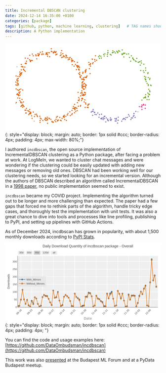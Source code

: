 ```yaml
---
title: Incremental DBSCAN clustering
date: 2024-12-14 16:35:00 +0100
categories: [package]
tags: [github, python, machine learning, clustering]   # TAG names should always be lowercase
description: A Python implementation
---
```


[![Custering illustration](/assets/images/posts/incdbscan/clustering.png)](https://github.com/DataOmbudsman/incdbscan){: style="display: block; margin: auto; border: 1px solid #ccc; border-radius: 4px; padding: 4px; max-width: 80%;"}

I authored `incdbscan`, the open source implementation of IncrementalDBSCAN clustering as a Python package, after facing a problem at work. At LogMeIn, we wanted to cluster chat messages and were wondering if the clustering could be easily updated with adding new messages or removing old ones. DBSCAN had been working well for our clustering needs, so we started looking for an incremental version. Although the authors of DBSCAN described an algorithm called IncrementalDBSCAN in a [1998 paper](https://www.dbs.ifi.lmu.de/Publikationen/Papers/VLDB-98-IncDBSCAN.pdf), no public implementation seemed to exist.

`incdbscan` became my COVID project. Implementing the algorithm turned out to be longer and more challenging than expected. The paper had a few gaps that forced me to rethink parts of the algorithm, handle tricky edge cases, and thoroughly test the implementation with unit tests. It was also a great chance to dive into tools and processes like line profiling, publishing to PyPI, and setting up pipelines with GitHub Actions.

As of December 2024, incdbscan has grown in popularity, with about 1,500 monthly downloads according to [PyPI Stats](https://pypistats.org/packages/incdbscan).

![Download stats](/assets/images/posts/incdbscan/downloads.png){: style="display: block; margin: auto; border: 1px solid #ccc; border-radius: 4px; padding: 4px; "}

You can find the code and usage examples here: [https://github.com/DataOmbudsman/incdbscan](https://github.com/DataOmbudsman/incdbscan)

This work was also [presented](https://budapestml.hu/download/budapestml22/fulop_arpad_rollbar.pdf) at the Budapest ML Forum and at a PyData Budapest meetup.
